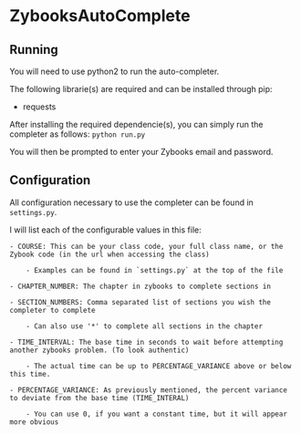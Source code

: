 # ZybooksAutoComplete

## Running
You will need to use python2 to run the auto-completer.

The following librarie(s) are required and can be installed through pip:
  - requests
  
  After installing the required dependencie(s), you can simply run the completer as follows:
  `python run.py`
  
  You will then be prompted to enter your Zybooks email and password.
  
  ## Configuration
  All configuration necessary to use the completer can be found in `settings.py`.
  
  I will list each of the configurable values in this file:
  
    - COURSE: This can be your class code, your full class name, or the Zybook code (in the url when accessing the class) 
    
        - Examples can be found in `settings.py` at the top of the file
        
    - CHAPTER_NUMBER: The chapter in zybooks to complete sections in
    
    - SECTION_NUMBERS: Comma separated list of sections you wish the completer to complete
    
        - Can also use '*' to complete all sections in the chapter
        
    - TIME_INTERVAL: The base time in seconds to wait before attempting another zybooks problem. (To look authentic)
    
        - The actual time can be up to PERCENTAGE_VARIANCE above or below this time.
        
    - PERCENTAGE_VARIANCE: As previously mentioned, the percent variance to deviate from the base time (TIME_INTERAL)
    
        - You can use 0, if you want a constant time, but it will appear more obvious
